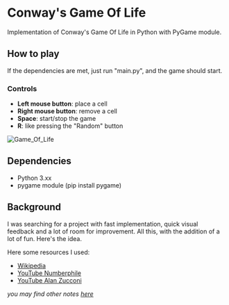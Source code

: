# Conway's Game Of Life
Implementation of Conway's Game Of Life in Python with PyGame module.

## How to play
If the dependencies are met, just run "main.py", and the game should start.
### Controls
- **Left mouse button**: place a cell
- **Right mouse button**: remove a cell
- **Space**: start/stop the game
- **R**: like pressing the "Random" button

![Game_Of_Life](https://github.com/gabbobersi/Conway_game_of_life/assets/65022671/6018a1a1-4013-47a6-8d2e-ce1dd4331897)

## Dependencies
- Python 3.xx
- pygame module (pip install pygame)

## Background
I was searching for a project with fast implementation, quick visual feedback and a lot of room for improvement.
All this, with the addition of a lot of fun. Here's the idea.

Here some resources I used:
- [Wikipedia](https://en.wikipedia.org/wiki/Conway%27s_Game_of_Life)
- [YouTube Numberphile](https://www.youtube.com/watch?v=R9Plq-D1gEk&ab_channel=Numberphile)
- [YouTube Alan Zucconi](https://www.youtube.com/watch?v=Kk2MH9O4pXY&t=284s&ab_channel=AlanZucconi)

_you may find other notes [here](https://github.com/gabbobersi/Conway_game_of_life/tree/main/notes)_
